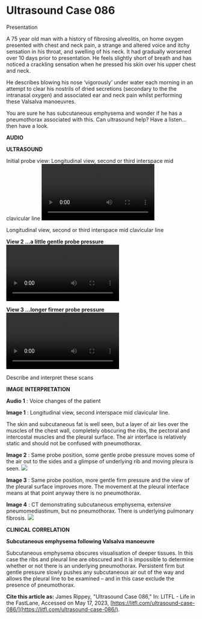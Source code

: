 # Ultrasound Case 086
Presentation


A 75 year old man with a history of fibrosing alveolitis, on home oxygen presented with chest and neck pain, a strange and altered voice and itchy sensation in his throat, and swelling of his neck. It had gradually worsened over 10 days prior to presentation. He feels slightly short of breath and has noticed a crackling sensation when he pressed his skin over his upper chest and neck. 


He describes blowing his nose ‘vigorously’ under water each morning in an attempt to clear his nostrils of dried secretions (secondary to the the intranasal oxygen) and associated ear and neck pain whilst performing these Valsalva manoeuvres. 


You are sure he has subcutaneous emphysema and wonder if he has a pneumothorax associated with this. Can ultrasound help? Have a listen…then have a look.



**AUDIO** 





**ULTRASOUND** 


Initial probe view: Longitudinal view, second or third interspace mid clavicular line
![](https://litfl.com/wp-content/uploads/2019/04/Top-100-ultrasound-086-01-Initial-view.mp4)

Longitudinal view, second or third interspace mid clavicular line

**View 2 …a little gentle probe pressure** 
![](https://litfl.com/wp-content/uploads/2019/04/Top-100-ultrasound-086-02A-little-gentle-probe-pressure.mp4)

**View 3 …longer firmer probe pressure** 
![](https://litfl.com/wp-content/uploads/2019/04/Top-100-ultrasound-086-03-Longer-firm-probe-pressure.mp4)


Describe and interpret these scans

**IMAGE INTERPRETATION** 



**Audio 1** : Voice changes of the patient 



**Image 1** : Longitudinal view, second interspace mid clavicular line. 


The skin and subcutaneous fat is well seen, but a layer of air lies over the muscles of the chest wall, completely obscuring the ribs, the pectoral and intercostal muscles and the pleural surface. The air interface is relatively static and should not be confused with pneumothorax. 



**Image 2** : Same probe position, some gentle probe pressure moves some of the air out to the sides and a glimpse of underlying rib and moving pleura is seen. 
![](https://litfl.com/wp-content/uploads/2019/04/Image-5-Key-to-image-2.jpg)



**Image 3** : Same probe position, more gentle firm pressure and the view of the pleural surface improves more. The movement at the pleural interface means at that point anyway there is no pneumothorax. 



**Image 4** : CT demonstrating subcutaneous emphysema, extensive pneumomediastinum, but no pneumothorax. There is underlying pulmonary fibrosis.
![](https://litfl.com/wp-content/uploads/2019/04/Image-4-CT-Subcutaneous-emphysema.jpg)

**CLINICAL CORRELATION** 



**Subcutaneous emphysema following Valsalva manoeuvre** 


Subcutaneous emphysema obscures visualisation of deeper tissues. In this case the ribs and pleural line are obscured and it is impossible to determine whether or not there is an underlying pneumothorax. Persistent firm but gentle pressure slowly pushes any subcutaneous air out of the way and allows the pleural line to be examined – and in this case exclude the presence of pneumothorax.

**Cite this article as:**  James Rippey, "Ultrasound Case 086," In: LITFL - Life in the FastLane, Accessed on May 17, 2023, [https://litfl.com/ultrasound-case-086/](https://litfl.com/ultrasound-case-086/).


